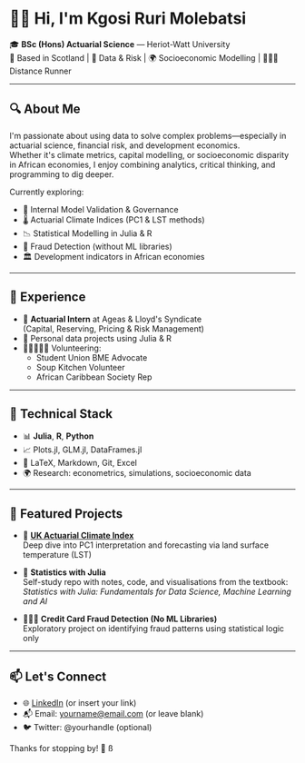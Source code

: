 # 👋🏽 Hi, I'm Kgosi Ruri Molebatsi

🎓 **BSc (Hons) Actuarial Science** — Heriot-Watt University  
📍 Based in Scotland | 🧮 Data & Risk | 🌍 Socioeconomic Modelling | 🏃🏽‍♂️ Distance Runner

---

## 🔍 About Me

I'm passionate about using data to solve complex problems—especially in actuarial science, financial risk, and development economics.  
Whether it's climate metrics, capital modelling, or socioeconomic disparity in African economies, I enjoy combining analytics, critical thinking, and programming to dig deeper.

Currently exploring:
- 🧠 Internal Model Validation & Governance
- 🌡 Actuarial Climate Indices (PC1 & LST methods)
- 📉 Statistical Modelling in Julia & R
- 🤖 Fraud Detection (without ML libraries)
- 🏛 Development indicators in African economies

---

## 💼 Experience

- 🔢 **Actuarial Intern** at Ageas & Lloyd's Syndicate  
  (Capital, Reserving, Pricing & Risk Management)
- 🧮 Personal data projects using Julia & R
- 🧑🏽‍🤝‍🧑🏽 Volunteering:  
  - Student Union BME Advocate  
  - Soup Kitchen Volunteer  
  - African Caribbean Society Rep

---

## 🧰 Technical Stack

- 📊 **Julia**, **R**, **Python**  
- 📈 Plots.jl, GLM.jl, DataFrames.jl  
- 🧾 LaTeX, Markdown, Git, Excel  
- 🌍 Research: econometrics, simulations, socioeconomic data

---

## 📂 Featured Projects

- 📌 [**UK Actuarial Climate Index**](https://github.com/kgosiruri/UK-ACI)  
  Deep dive into PC1 interpretation and forecasting via land surface temperature (LST)

- 📘 **Statistics with Julia**  
  Self-study repo with notes, code, and visualisations from the textbook:  
  _Statistics with Julia: Fundamentals for Data Science, Machine Learning and AI_

- 🕵🏽‍♂️ **Credit Card Fraud Detection (No ML Libraries)**  
  Exploratory project on identifying fraud patterns using statistical logic only

---

## 📫 Let's Connect

- 🌐 [LinkedIn](https://www.linkedin.com/in/kgosietsile) (or insert your link)
- 📬 Email: yourname@email.com (or leave blank)
- 🐦 Twitter: @yourhandle (optional)

Thanks for stopping by! 🚀
ß
